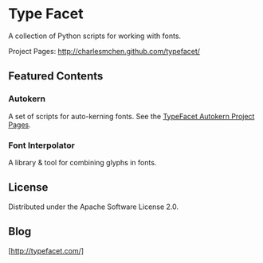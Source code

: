 Type Facet
==========

A collection of Python scripts for working with fonts.

Project Pages: http://charlesmchen.github.com/typefacet/

## Featured Contents

### Autokern

A set of scripts for auto-kerning fonts.  See the [TypeFacet Autokern Project Pages](http://charlesmchen.github.com/typefacet/topics/autokern/index.html).

### Font Interpolator

A library &amp; tool for combining glyphs in fonts.

## License

Distributed under the Apache Software License 2.0.

## Blog

[http://typefacet.com/]
